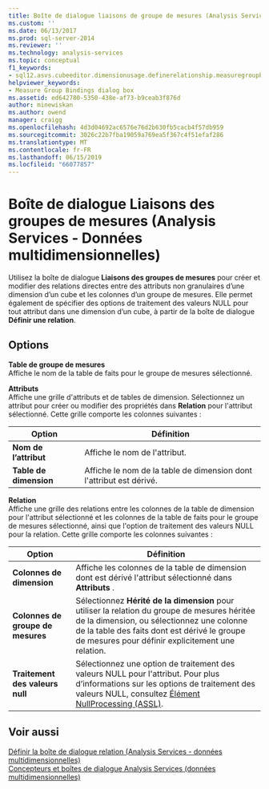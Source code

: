 ```yaml
---
title: Boîte de dialogue liaisons de groupe de mesures (Analysis Services - données multidimensionnelles) | Microsoft Docs
ms.custom: ''
ms.date: 06/13/2017
ms.prod: sql-server-2014
ms.reviewer: ''
ms.technology: analysis-services
ms.topic: conceptual
f1_keywords:
- sql12.asvs.cubeeditor.dimensionusage.definerelationship.measuregroupbindings.f1
helpviewer_keywords:
- Measure Group Bindings dialog box
ms.assetid: ed642780-5350-438e-af73-b9ceab3f876d
author: minewiskan
ms.author: owend
manager: craigg
ms.openlocfilehash: 4d3d04692ac6576e76d2b630fb5cacb4f57db959
ms.sourcegitcommit: 3026c22b7fba19059a769ea5f367c4f51efaf286
ms.translationtype: MT
ms.contentlocale: fr-FR
ms.lasthandoff: 06/15/2019
ms.locfileid: "66077857"
---
```

# <a name="measure-group-bindings-dialog-box-analysis-services---multidimensional-data"></a>Boîte de dialogue Liaisons des groupes de mesures (Analysis Services - Données multidimensionnelles)
  Utilisez la boîte de dialogue **Liaisons des groupes de mesures** pour créer et modifier des relations directes entre des attributs non granulaires d’une dimension d’un cube et les colonnes d’un groupe de mesures. Elle permet également de spécifier des options de traitement des valeurs NULL pour tout attribut dans une dimension d’un cube, à partir de la boîte de dialogue **Définir une relation**.  
  
## <a name="options"></a>Options  
 **Table de groupe de mesures**  
 Affiche le nom de la table de faits pour le groupe de mesures sélectionné.  
  
 **Attributs**  
 Affiche une grille d'attributs et de tables de dimension. Sélectionnez un attribut pour créer ou modifier des propriétés dans **Relation** pour l'attribut sélectionné. Cette grille comporte les colonnes suivantes :  
  
|Option|Définition|  
|------------|----------------|  
|**Nom de l’attribut**|Affiche le nom de l'attribut.|  
|**Table de dimension**|Affiche le nom de la table de dimension dont l'attribut est dérivé.|  
  
 **Relation**  
 Affiche une grille des relations entre les colonnes de la table de dimension pour l'attribut sélectionné et les colonnes de la table de faits pour le groupe de mesures sélectionné, ainsi que l'option de traitement des valeurs NULL pour la relation. Cette grille comporte les colonnes suivantes :  
  
|Option|Définition|  
|------------|----------------|  
|**Colonnes de dimension**|Affiche les colonnes de la table de dimension dont est dérivé l'attribut sélectionné dans **Attributs** .|  
|**Colonnes de groupe de mesures**|Sélectionnez **Hérité de la dimension** pour utiliser la relation du groupe de mesures héritée de la dimension, ou sélectionnez une colonne de la table des faits dont est dérivé le groupe de mesures pour définir explicitement une relation.|  
|**Traitement des valeurs null**|Sélectionnez une option de traitement des valeurs NULL pour l'attribut. Pour plus d’informations sur les options de traitement des valeurs NULL, consultez [Élément NullProcessing &#40;ASSL&#41;](https://docs.microsoft.com/bi-reference/assl/properties/nullprocessing-element-assl).|  
  
## <a name="see-also"></a>Voir aussi  
 [Définir la boîte de dialogue relation &#40;Analysis Services - données multidimensionnelles&#41;](define-relationship-dialog-box-analysis-services-multidimensional-data.md)   
 [Concepteurs et boîtes de dialogue Analysis Services &#40;données multidimensionnelles&#41;](analysis-services-designers-and-dialog-boxes-multidimensional-data.md)  
  
  
